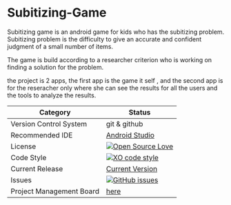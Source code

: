 # Subitizing-Game

Subitizing game is an android game for kids who has the subitizing problem.
Subitizing problem is the difficulty to give an accurate and confident judgment of a small number of items.

The game is build according to a researcher criterion who is working on finding a solution for the problem. 

the project is 2 apps, the first app is the game it self , and the second app is for the reseracher only where she can see the results for all the users and the tools to analyze the results.


|Category|Status|
|---|---|
| Version Control System| git & github |
| Recommended IDE | [Android Studio](https://developer.android.com/studio) |
| License | [![Open Source Love](https://badges.frapsoft.com/os/mit/mit.svg?v=102)](https://github.com/ellerbrock/open-source-badge/) |
| Code Style | [![XO code style](https://img.shields.io/badge/code_style-XO-5ed9c7.svg)](https://github.com/mohamedsl22/Subitizing-Game-) |
| Current Release | [Current Version](https://play.google.com/store/apps/details?id=com.modu.moodisalman.subitizing&hl=en_CA) |
| Issues | [![GitHub issues](https://img.shields.io/github/issues/ahmad2806/Animals-shelter.svg?style=flat)](https://github.com/mohamedsl22/Subitizing-Game-/issues) |
| Project Management Board| [here](https://github.com/mohamedsl22/Subitizing-Game-/projects/1) |









